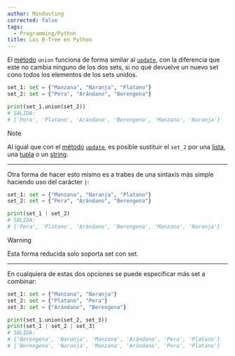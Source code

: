 ```yaml
---
author: Mindusting
corrected: false
tags:
  - Programming/Python
title: Los B-Tree en Python
---
```


El [método](../../classes/py_method.md) `union` funciona de forma similar al [`update`](set_update.md), con la diferencia que este no cambia ninguno de los dos sets, si no qué devuelve un nuevo set cono todos los elementos de los sets unidos.

```py
set_1: set = {"Manzana", "Naranja", "Platano"}
set_2: set = {"Pera", "Arándano", "Berengena"}

print(set_1.union(set_2))
# SALIDA:
# {'Pera', 'Platano', 'Arándano', 'Berengena', 'Manzana', 'Naranja'}
```

>[!note]
>Al igual que con el [método](../../classes/py_method.md) [`update`](set_update.md), es posible sustituir el `set_2` por una [lista](../py_list.md), una [tupla](../Collections_tuple.md) o un [string](../../variables/py_str.md).

---

Otra forma de hacer esto mismo es a trabes de una sintaxis más simple haciendo uso del carácter `|`:

```py
set_1: set = {"Manzana", "Naranja", "Platano"}
set_2: set = {"Pera", "Arándano", "Berengena"}

print(set_1 | set_2)
# SALIDA:
# {'Pera', 'Platano', 'Arándano', 'Berengena', 'Manzana', 'Naranja'}
```

>[!warning]
>Esta forma reducida solo soporta set con set.

---

En cualquiera de estas dos opciones se puede especificar más set a combinar:

```py
set_1: set = {"Manzana", "Naranja"}
set_2: set = {"Platano", "Pera"}
set_3: set = {"Arándano", "Berengena"}

print(set_1.union(set_2, set_3))
print(set_1 | set_2 | set_3)
# SALIDA:
# {'Berengena', 'Naranja', 'Manzana', 'Arándano', 'Pera', 'Platano'}
# {'Berengena', 'Naranja', 'Manzana', 'Arándano', 'Pera', 'Platano'}
```
